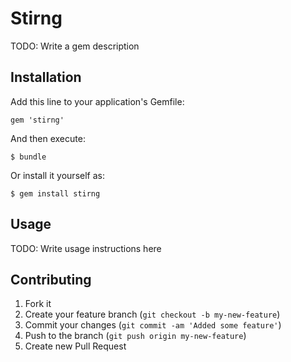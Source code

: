 # Stirng

TODO: Write a gem description

## Installation

Add this line to your application's Gemfile:

    gem 'stirng'

And then execute:

    $ bundle

Or install it yourself as:

    $ gem install stirng

## Usage

TODO: Write usage instructions here

## Contributing

1. Fork it
2. Create your feature branch (`git checkout -b my-new-feature`)
3. Commit your changes (`git commit -am 'Added some feature'`)
4. Push to the branch (`git push origin my-new-feature`)
5. Create new Pull Request
